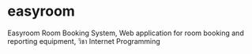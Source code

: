 # easyroom
Easyroom Room Booking System, Web application for room booking and reporting equipment, วิชา Internet Programming
